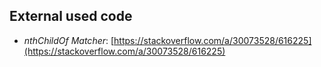 ## External used code

- *nthChildOf Matcher*: [https://stackoverflow.com/a/30073528/616225](https://stackoverflow.com/a/30073528/616225)